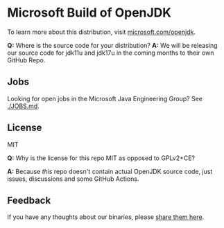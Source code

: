# Microsoft Build of OpenJDK

To learn more about this distribution, visit [microsoft.com/openjdk](https://www.microsoft.com/openjdk).

**Q:** Where is the source code for your distribution?
**A:** We will be releasing our source code for jdk11u and jdk17u in the coming months to their own GitHub Repo.

## Jobs

Looking for open jobs in the Microsoft Java Engineering Group? See [./JOBS.md](./JOBS.md).

## License

MIT

**Q:** Why is the license for this repo MIT as opposed to GPLv2+CE?

**A:** Because *this* repo doesn't contain actual OpenJDK source code, just issues, discussions and some GitHub Actions.

## Feedback

If you have any thoughts about our binaries, please [share them here](https://github.com/microsoft/openjdk/discussions).
